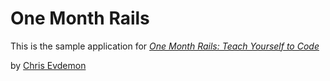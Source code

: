 # One Month Rails

This is the sample application for 
[*One Month Rails: Teach Yourself to Code*](http://onemonthrails.com)

by [Chris Evdemon](http://www.eudaimonia-capital.com)